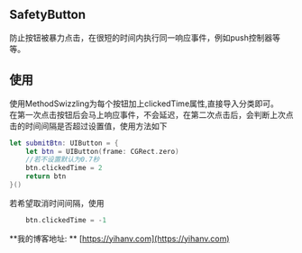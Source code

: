 ## SafetyButton
防止按钮被暴力点击，在很短的时间内执行同一响应事件，例如push控制器等等。

## 使用
使用MethodSwizzling为每个按钮加上clickedTime属性,直接导入分类即可。  
在第一次点击按钮后会马上响应事件，不会延迟，在第二次点击后，会判断上次点击的时间间隔是否超过设置值，使用方法如下
```swift
let submitBtn: UIButton = {
    let btn = UIButton(frame: CGRect.zero)
    //若不设置默认为0.7秒
    btn.clickedTime = 2
    return btn
}()
```
若希望取消时间间隔，使用
```swift
    btn.clickedTime = -1
```

**我的博客地址:  **
[https://yihanv.com](https://yihanv.com)


